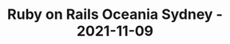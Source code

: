 ---
layout: post
title: Ruby on Rails Oceania Sydney - 2021-11-09
datetime: '2021-11-09T02:00:00-05:00'
name: Ruby on Rails Oceania Sydney
external_url: https://www.meetup.com/Ruby-On-Rails-Oceania-Sydney/events/276105460/
online_event: true
year_month: 2021-11
---